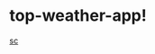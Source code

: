 # top-weather-app!
[sc](https://user-images.githubusercontent.com/39709619/197606911-01f624a8-339d-47c8-aeb3-1495b7eff457.png)

